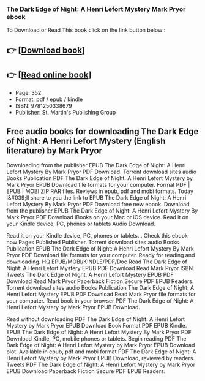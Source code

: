 ### The Dark Edge of Night: A Henri Lefort Mystery Mark Pryor ebook

To Download or Read This book click on the link button below :

## 👉  [**[Download book](http://ebooksharez.info/download.php?group=book&from=github.com&id=717694&lnk=1061 "Download book")**]

## 👉  [**[Read online book](http://ebooksharez.info/download.php?group=book&from=github.com&id=717694&lnk=1061 "Read online book")**]


* Page: 352
* Format: pdf / epub / kindle
* ISBN: 9781250338679
* Publisher: St. Martin&#039;s Publishing Group



## Free audio books for downloading The Dark Edge of Night: A Henri Lefort Mystery (English literature) by Mark Pryor


Downloading from the publisher EPUB The Dark Edge of Night: A Henri Lefort Mystery By Mark Pryor PDF Download. Torrent download sites audio Books Publication PDF The Dark Edge of Night: A Henri Lefort Mystery by Mark Pryor EPUB Download file formats for your computer. Format PDF | EPUB | MOBI ZIP RAR files. Reviews in epub, pdf and mobi formats. Today I&amp;#039;ll share to you the link to EPUB The Dark Edge of Night: A Henri Lefort Mystery By Mark Pryor PDF Download free new ebook. Download from the publisher EPUB The Dark Edge of Night: A Henri Lefort Mystery By Mark Pryor PDF Download iBooks on your Mac or iOS device. Read it on your Kindle device, PC, phones or tablets Audio Download.

Read it on your Kindle device, PC, phones or tablets... Check this ebook now Pages Published Publisher. Torrent download sites audio Books Publication EPUB The Dark Edge of Night: A Henri Lefort Mystery By Mark Pryor PDF Download file formats for your computer. Ready for reading and downloading. HQ EPUB/MOBI/KINDLE/PDF/Doc Read The Dark Edge of Night: A Henri Lefort Mystery EPUB PDF Download Read Mark Pryor ISBN. Tweets The Dark Edge of Night: A Henri Lefort Mystery EPUB PDF Download Read Mark Pryor Paperback Fiction Secure PDF EPUB Readers. Torrent download sites audio Books Publication The Dark Edge of Night: A Henri Lefort Mystery EPUB PDF Download Read Mark Pryor file formats for your computer. Read book in your browser PDF The Dark Edge of Night: A Henri Lefort Mystery by Mark Pryor EPUB Download.

Read without downloading PDF The Dark Edge of Night: A Henri Lefort Mystery by Mark Pryor EPUB Download Book Format PDF EPUB Kindle. EPUB The Dark Edge of Night: A Henri Lefort Mystery By Mark Pryor PDF Download Kindle, PC, mobile phones or tablets. Begin reading PDF The Dark Edge of Night: A Henri Lefort Mystery by Mark Pryor EPUB Download plot. Available in epub, pdf and mobi format PDF The Dark Edge of Night: A Henri Lefort Mystery by Mark Pryor EPUB Download, reviewed by readers. Tweets PDF The Dark Edge of Night: A Henri Lefort Mystery by Mark Pryor EPUB Download Paperback Fiction Secure PDF EPUB Readers.





